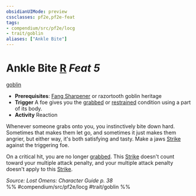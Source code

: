```yaml
---
obsidianUIMode: preview
cssclasses: pf2e,pf2e-feat
tags:
- compendium/src/pf2e/locg
- trait/goblin
aliases: ["Ankle Bite"]
---
```

# Ankle Bite  [R](rules/core-rulebook/chapter-9-playing-the-game.md#Actions "Reaction") *Feat 5*  
[goblin](rules/traits/goblin.md "Goblin Ancestry & Heritage Trait")  

- **Prerequisites**: [Fang Sharpener](compendium/feats/fang-sharpener-locg.md) or razortooth goblin heritage
- **Trigger** A foe gives you the [grabbed](rules/conditions.md#Grabbed) or [restrained](rules/conditions.md#Restrained) condition using a part of its body.
- **Activity** Reaction

Whenever someone grabs onto you, you instinctively bite down hard. Sometimes that makes them let go, and sometimes it just makes them angrier, but either way, it's both satisfying and tasty. Make a jaws [Strike](rules/actions/strike.md) against the triggering foe.

On a critical hit, you are no longer [grabbed](rules/conditions.md#Grabbed). This [Strike](rules/actions/strike.md) doesn't count toward your multiple attack penalty, and your multiple attack penalty doesn't apply to this [Strike](rules/actions/strike.md).

*Source: Lost Omens: Character Guide p. 38*  
%% #compendium/src/pf2e/locg #trait/goblin %%